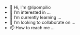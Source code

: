 - 👋 Hi, I’m @lipompilio
- 👀 I’m interested in ...
- 🌱 I’m currently learning ...
- 💞️ I’m looking to collaborate on ...
- 📫 How to reach me ...

<!---
lipompilio/lipompilio is a ✨ special ✨ repository because its `README.md` (this file) appears on your GitHub profile.
You can click the Preview link to take a look at your changes.
--->

